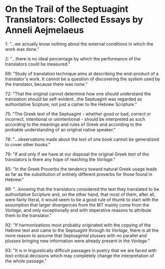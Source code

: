 # On the Trail of the Septuagint Translators: Collected Essays by Anneli Aejmelaeus

1: "...we actually know nothing about the external conditions in which the work was done."

2: "...there is no ideal percentage by which the performance of the translators could be measured."

69: "Study of translation technique aims at describing the end-product of a translator's work. It cannot be a question of discovering the system used by the translator, because there was none."

72: "That the original cannot determine how one should understand the translation should be self-evident...the Septuagint was regarded as authoritative Scipture, not just a cipher to the Hebrew Scripture."

75: "The Greek text of the Septuagint - whether good or bad, correct or incorrect, intentional or unintentional - should be interpreted as such according to the meanings and rules of Greek and according to the probable understanding of an original native speaker."

78: "...observations made about the text of one book cannot be generalized to cover other books."

79: "If and only if we have at our disposal the original Greek text of the translators is there any hope of reaching the _Vorlage_."

85: "In the Greek Proverbs the tendency toward natural Greek usage leads as far as the substitution of entirely different proverbs for those found in Hebrew."

89: "...knowing that the translators considered the text they translated to be authoritative Scripture and, on the other hand, that most of them, after all, were fairly literal, it would seem to be a good rule of thumb to start with the assumption that larger divergences from the MT mainly come from the _Vorlage_, and only exceptionally and with imperative reasons to attribute them to the translator."

92: "If harmonizations most probably originated with the copying of the Hebrew text and came to the Septuagint through its _Vorlage_, there is all the more reason to assume that Septuagintal plusses with no parallel and plusses bringing new information were already present in the _Vorlage_."

93: "It is in linguistically difficult passages in poetry that we are faced with text-critical decisions which may completely change the interpretation of the whole passage."
